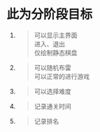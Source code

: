 # 此为分阶段目标 
1. > 可以显示主界面  
    > 进入、退出  
    > 仅绘制静态棋盘  
2. > 可以随机布雷  
    > 可以正常的进行游戏
3. > 可以选择难度  
4. > 记录通关时间  
5. > 记录排名  

